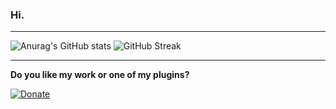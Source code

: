 ### Hi.

---

![Anurag's GitHub stats](https://github-readme-stats.vercel.app/api?username=K4ryuu&theme=onedark) ![GitHub Streak](https://github-readme-streak-stats.herokuapp.com?user=K4ryuu&theme=onedark)

---

**Do you like my work or one of my plugins?**

[![Donate](https://www.paypalobjects.com/en_US/i/btn/btn_donate_SM.gif)](https://www.paypal.me/sples1 "Donate")
